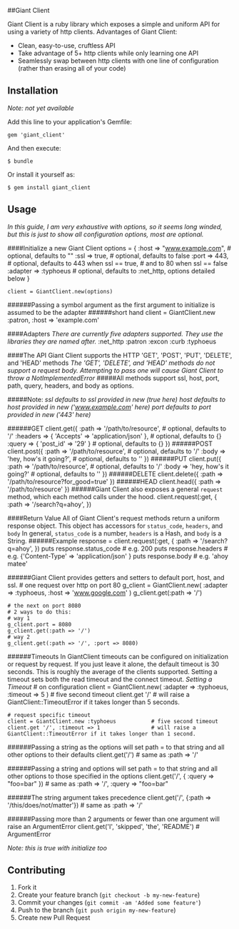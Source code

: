 ##Giant Client

Giant Client is a ruby library which exposes a simple and uniform API for
using a variety of http clients. Advantages of Giant Client:
* Clean, easy-to-use, cruftless API
* Take advantage of 5+ http clients while only learning one API
* Seamlessly swap between http clients with one line of configuration (rather than erasing all of your code)


## Installation

*Note: not yet available*

Add this line to your application's Gemfile:

    gem 'giant_client'

And then execute:

    $ bundle

Or install it yourself as:

    $ gem install giant_client

## Usage
*In this guide, I am very exhaustive with options, so it seems long winded, but this is just to show all configuration options, most are optional.*

####Initialize a new Giant Client
    options = {
      :host => "www.example.com",  # optional, defaults to ""
      :ssl => true,                # optional, defaults to false
      :port => 443,                # optional, defaults to 443 when ssl == true,
                                   #                 and to 80 when ssl == false
      :adapter => :typhoeus  # optional, defaults to :net_http, options detailed below
    }

    client = GiantClient.new(options)

######Passing a symbol argument as the first argument to initialize is assumed to be the adapter
######short hand
    client = GiantClient.new :patron, :host => 'example.com'

####Adapters
*There are currently five adapters supported. They use the libraries they are named after.*
    :net_http
    :patron
    :excon
    :curb
    :typhoeus

####The API
Giant Client supports the HTTP 'GET', 'POST', 'PUT', 'DELETE', and 'HEAD' methods
*The 'GET', 'DELETE', and 'HEAD' methods do not support a request body. Attempting to pass one will cause Giant Client to throw a NotImplementedError*
#####All methods support ssl, host, port, path, query, headers, and body as options.

#####Note:
*ssl defaults to ssl provided in new (true here)*
*host defaults to host provided in new ('www.example.com' here)*
*port defaults to port provided in new ('443' here)*


######GET
    client.get({
      :path => '/path/to/resource',                    # optional, defaults to '/'
      :headers => { 'Accepts' => 'application/json' }, # optional, defaults to {}
      :query => { 'post_id' => '29' }                  # optional, defaults to {}
    })
######POST
    client.post({
      :path => '/path/to/resource',                    # optional, defaults to '/'
      :body => 'hey, how\'s it going?',                # optional, defaults to ''
    })
######PUT
    client.put({
      :path => '/path/to/resource',                    # optional, defaults to '/'
      :body => 'hey, how\'s it going?'                # optional, defaults to ''
    })
######DELETE
    client.delete({
      :path => '/path/to/resource?for_good=true'
    })
######HEAD
    client.head({
      :path => '/path/to/resource'
    })
######Giant Client also exposes a general `request` method, which each method calls under the hood.
    client.request(:get, {
      :path => '/search?q=ahoy',
    })

####Return Value
All of Giant Client's request methods return a uniform response object. This object has accessors for `status_code`, `headers`, and `body`
In general, `status_code` is a number, `headers` is a Hash, and `body` is a String.
######Example
    response = client.request(:get, {
      :path => '/search?q=ahoy',
    })
    puts response.status_code  # e.g. 200
    puts response.headers      # e.g. {'Content-Type' => 'application/json' }
    puts response.body         # e.g. 'ahoy matee'

######Giant Client provides getters and setters to default port, host, and ssl.
    # one request over http on port 80
    g_client = GiantClient.new( :adapter => :typhoeus, :host => 'www.google.com' )
    g_client.get(:path => '/')

    # the next on port 8080
    # 2 ways to do this:
    # way 1
    g_client.port = 8080
    g_client.get(:path => '/')
    # way 2
    g_client.get(:path => '/', :port => 8080)

######Timeouts
In GiantClient timeouts can be configured on initialization or request by request. 
If you just leave it alone, the default timeout is 30 seconds. This is roughly the average of the clients supported. 
Setting a timeout sets both the read timeout and the connect timeout.
*Setting a Timeout*
    # on configuration
    client = GiantClient.new( :adapter => :typhoeus, :timeout => 5 ) # five second timeout
    client.get '/'                                                   # will raise a GiantClient::TimeoutError if it takes longer than 5 seconds.

    # request specific timeout
    client = GiantClient.new :typhoeus           # five second timeout
    client.get '/', :timeout => 1                # will raise a GiantClient::TimeoutError if it takes longer than 1 second.

######Passing a string as the options will set path = to that string and all other options to their defaults
    client.get('/') # same as :path => '/'

######Passing a string and options will set path = to that string and all other options to those specified in the options
    client.get('/', { :query => "foo=bar" }) # same as :path => '/', :query => "foo=bar"

######The string argument takes precedence
    client.get('/', {:path => '/this/does/not/matter'}) # same as :path => '/'

######Passing more than 2 arguments or fewer than one argument will raise an ArgumentError
    client.get('I', 'skipped', 'the', 'README') # ArgumentError

*Note: this is true with initialize too*

## Contributing

1. Fork it
2. Create your feature branch (`git checkout -b my-new-feature`)
3. Commit your changes (`git commit -am 'Added some feature'`)
4. Push to the branch (`git push origin my-new-feature`)
5. Create new Pull Request
